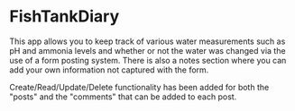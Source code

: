 # FishTankDiary
This app allows you to keep track of various water measurements such as pH and ammonia levels and whether or not the water was changed via the use of a form posting system.  There is also a notes section where you can add your own information not captured with the form.

Create/Read/Update/Delete functionality has been added for both the "posts" and the "comments" that can be added to each post.
